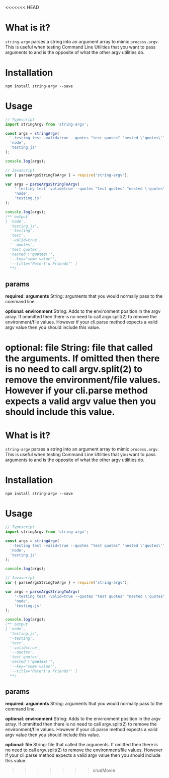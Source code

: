 <<<<<<< HEAD

# What is it?
`string-argv` parses a string into an argument array to mimic `process.argv`.
This is useful when testing Command Line Utilities that you want to pass arguments to and is the opposite of what the other argv utilities do.

# Installation

```
npm install string-argv --save
```

# Usage

```ts
// Typescript
import stringArgv from 'string-argv';

const args = stringArgv(
  '-testing test -valid=true --quotes "test quotes" "nested \'quotes\'" --key="some value" --title="Peter\'s Friends"',
  'node',
  'testing.js'
);

console.log(args);
```

```js
// Javascript
var { parseArgsStringToArgv } = require('string-argv');

var args = parseArgsStringToArgv(
    '-testing test -valid=true --quotes "test quotes" "nested \'quotes\'" --key="some value" --title="Peter\'s Friends"',
    'node',
    'testing.js'
);

console.log(args);
/** output
[ 'node',
  'testing.js',
  '-testing',
  'test',
  '-valid=true',
  '--quotes',
  'test quotes',
  'nested \'quotes\'',
  '--key="some value"',
  '--title="Peter\'s Friends"' ]
  **/
```

## params

__required__: __arguments__ String: arguments that you would normally pass to the command line.

__optional__: __environment__ String: Adds to the environment position in the argv array. If ommitted then there is no need to call argv.split(2) to remove the environment/file values. However if your cli.parse method expects a valid argv value then you should include this value.

__optional__: __file__ String: file that called the arguments. If omitted then there is no need to call argv.split(2) to remove the environment/file values. However if your cli.parse method expects a valid argv value then you should include this value.
=======

# What is it?
`string-argv` parses a string into an argument array to mimic `process.argv`.
This is useful when testing Command Line Utilities that you want to pass arguments to and is the opposite of what the other argv utilities do.

# Installation

```
npm install string-argv --save
```

# Usage

```ts
// Typescript
import stringArgv from 'string-argv';

const args = stringArgv(
  '-testing test -valid=true --quotes "test quotes" "nested \'quotes\'" --key="some value" --title="Peter\'s Friends"',
  'node',
  'testing.js'
);

console.log(args);
```

```js
// Javascript
var { parseArgsStringToArgv } = require('string-argv');

var args = parseArgsStringToArgv(
    '-testing test -valid=true --quotes "test quotes" "nested \'quotes\'" --key="some value" --title="Peter\'s Friends"',
    'node',
    'testing.js'
);

console.log(args);
/** output
[ 'node',
  'testing.js',
  '-testing',
  'test',
  '-valid=true',
  '--quotes',
  'test quotes',
  'nested \'quotes\'',
  '--key="some value"',
  '--title="Peter\'s Friends"' ]
  **/
```

## params

__required__: __arguments__ String: arguments that you would normally pass to the command line.

__optional__: __environment__ String: Adds to the environment position in the argv array. If ommitted then there is no need to call argv.split(2) to remove the environment/file values. However if your cli.parse method expects a valid argv value then you should include this value.

__optional__: __file__ String: file that called the arguments. If omitted then there is no need to call argv.split(2) to remove the environment/file values. However if your cli.parse method expects a valid argv value then you should include this value.
>>>>>>> crudMovie
